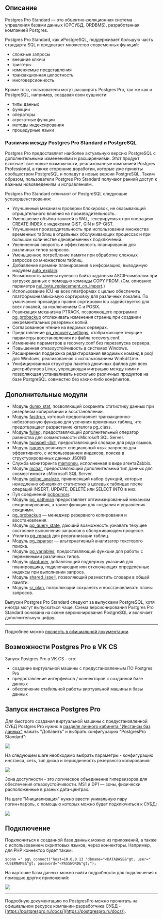 Описание
--------

Postgres Pro Standard — это объектно-реляционная система управления базами данных (ОРСУБД, ORDBMS), разработанная компанией Postgres.

Postgres Pro Standard, как иPostgreSQL, поддерживает большую часть стандарта SQL и предлагает множество современных функций:

*   сложные запросы
*   внешние ключи
*   триггеры
*   изменяемые представления
*   транзакционная целостность
*   многоверсионность

Кроме того, пользователи могут расширять Postgres Pro, так же как и PostgreSQL, например, создавая свои сущности:

*   типы данных
*   функции
*   операторы
*   агрегатные функции
*   методы индексирования
*   процедурные языки

### Различия между Postgres Pro Standard и PostgreSQL

Postgres Pro предоставляет наиболее актуальную версию PostgreSQL c дополнительными изменениями и расширениями. Этот продукт включает все новые возможности, реализованные компанией Postgres Professional, а также сторонние доработки, которые уже приняты сообществом PostgreSQL и попадут в новые версии PostgreSQL. Таким образом, пользователи Postgres Pro Standard получают ранний доступ к важным нововведениям и исправлениям.

Postgres Pro Standard отличают от PostgreSQL следующие усовершенствования:

*   Улучшенный механизм проверки блокировок, не оказывающий отрицательного влияния на производительность.
*   Уменьшение объёма записей в WAL, генерируемых при операциях CREATE INDEX с индексами GiST, GIN и SP-GiST.
*   Улучшенная производительность при использовании множества временных таблиц в отдельных обслуживающих процессах и при большом количестве одновременных подключений.
*   Увеличенная скорость и эффективность планирования для различных типов запросов.
*   Уменьшенное потребление памяти при обработке сложных запросов со множеством таблиц.
*   Добавление времени планирования в информацию, выводимую модулем [auto\_explain](https://postgrespro.ru/docs/postgrespro/11/auto-explain "F.4. auto_explain").
*   Возможность замены нулевого байта заданным ASCII-символом при загрузке данных с помощью команды COPY FROM. (См. описание параметра [nul\_byte\_replacement\_on\_import](https://postgrespro.ru/docs/postgrespro/11/runtime-config-compatible#GUC-NUL-BYTE-REPLACEMENT-ON-IMPORT).)
*   Использование ICU на всех платформах с целью обеспечить платформонезависимую сортировку для различных локалей. По умолчанию провайдер правил сортировки icu задействуется для всех локалей, за исключением C и POSIX.
*   Реализация механизма PTRACK, позволяющего программе [pg\_probackup](https://postgrespro.ru/docs/postgrespro/11/app-pgprobackup "pg_probackup") отслеживать изменения страниц при создании инкрементальных резервных копий.
*   Согласованное чтение на ведомых серверах.
*   Представление [pg\_recovery\_settings](https://postgrespro.ru/docs/postgrespro/11/view-pg-recovery-settings "51.79. pg_recovery_settings"), отображающее текущие параметры восстановления из файла recovery.conf.
*   Изменение параметров в recovery.conf без перезапуска сервера.
*   Повышенная отказоустойчивость в системах Windows.
*   Расширенная поддержка редактирования вводимых команд в psql для Windows, реализованная с использованием WinEditLine.
*   Унифицированная структура пакетов двоичных файлов для всех дистрибутивов Linux, упрощающая миграцию между ними и позволяющая устанавливать несколько различных продуктов на базе PostgreSQL совместно без каких-либо конфликтов.

Дополнительные модули
---------------------

*   Модуль [dump\_stat](https://postgrespro.ru/docs/postgrespro/11/dump-stat "F.13. dump_stat"), позволяющий сохранять статистику данных при резервном копировании и восстановлении.
*   Модуль [fasttrun](https://postgrespro.ru/docs/postgrespro/11/fasttrun "F.15. fasttrun"), который предоставляет транзакционно-небезопасную функцию для усечения временных таблиц, что предотвращает разрастание каталога pg\_class.
*   Модуль [fulleq](https://postgrespro.ru/docs/postgrespro/11/fulleq "F.17. fulleq"), предоставляющий дополнительный оператор равенства для совместимости сMicrosoft SQL Server.
*   Модуль [hunspell-dict](https://postgrespro.ru/docs/postgrespro/11/hunspell-dict "F.20. Модули словарей Hunspell"), предоставляющий словари для ряда языков.
*   Модуль [jsquery](https://postgrespro.ru/docs/postgrespro/11/jsquery "F.24. jsquery") реализует специальный язык запросов для эффективного, с использованием индексов, поиска в структурированных данных JSONB
*   Служба мониторинга [mamonsu](https://postgrespro.ru/docs/postgrespro/11/mamonsu "mamonsu"), исполненная в виде агентаZabbix.
*   Модуль [mchar](https://postgrespro.ru/docs/postgrespro/11/mchar "F.27. mchar"), предоставляющий дополнительный тип данных для совместимости сMicrosoft SQL Server.
*   Модуль [online\_analyze](https://postgrespro.ru/docs/postgrespro/11/online-analyze "F.28. online_analyze"), привносящий набор функций, которые немедленно обновляют статистику в целевых таблицах после операций INSERT, UPDATE, DELETE или SELECT INTO в них.
*   Пул соединений [pgbouncer](https://postgrespro.ru/docs/postgrespro/11/pgbouncer "pgbouncer").
*   Модуль [pg\_pathman](https://postgrespro.ru/docs/postgrespro/11/pg-pathman "F.34. pg_pathman") предоставляет оптимизированный механизм секционирования, а также функции для создания и управления секциями.
*   [pg\_probackup](https://postgrespro.ru/docs/postgrespro/11/app-pgprobackup "pg_probackup") — менеджер резервного копирования и восстановления.
*   Модуль [pg\_query\_state](https://postgrespro.ru/docs/postgrespro/11/pg-query-state "F.36. pg_query_state"), дающий возможность узнавать текущее состояние выполнения запросов в обслуживающем процессе.
*   Утилита [pg\_repack](https://postgrespro.ru/docs/postgrespro/11/app-pgrepack "pg_repack") для реорганизации таблиц.
*   Модуль [pg\_tsparser](https://postgrespro.ru/docs/postgrespro/11/pg-tsparser "F.41. pg_tsparser") — альтернативный анализатор текстового поиска.
*   Модуль [pg\_variables](https://postgrespro.ru/docs/postgrespro/11/pg-variables "F.42. pg_variables"), предоставляющий функции для работы с переменными различных типов.
*   Модуль [plantuner](https://postgrespro.ru/docs/postgrespro/11/plantuner "F.44. plantuner"), добавляющий поддержку указаний для планировщика, подключающих или отключающих определённые индексы при выполнении запроса.
*   Модуль [shared\_ispell](https://postgrespro.ru/docs/postgrespro/11/shared-ispell "F.48. shared_ispell"), позволяющий разместить словари в общей памяти.
*   Модуль [sr\_plan](https://postgrespro.ru/docs/postgrespro/11/sr-plan "F.50. sr_plan"), позволяющий сохранять и восстанавливать планы запросов.

Выпуски Postgres Pro Standard следуют за выпусками PostgreSQL, хотя иногда могут выпускаться чаще. Схема версионирования Postgres Pro Standard основана на схеме версионирования PostgreSQL и включает дополнительную цифру.

* * *

Подробнее можно [прочесть в официальной документации](https://postgrespro.ru/docs/postgrespro/11/index).

Возможности Postgres Pro в VK CS
------------------------------

Запуск Postgres Pro в VK CS - это:

*   создание виртуальной машины с предустановленным ПО Postgres Pro
*   предоставление интерфейсов / коннекторов к созданной базе данных
*   обеспечение стабильной работы виртуальной машины и базы данных

Запуск инстанса Postgres Pro
----------------------------

Для быстрого создания виртуальной машины с предустановленной СУБД Postgres Pro нужно в [разделе личного кабинета "Инстансы баз данных"](https://mcs.mail.ru/app/services/databases/add/) нажать "Добавить" и выбрать конфигурацию "PostgresPro Standard":

![](./assets/1603324422694-1603324422694.png)

На следующем шаге необходимо выбрать параметры - конфигурацию инстанса, сеть, тип диска и периодичность резервного копирования:

![](./assets/1603324378715-1603324378714.png)

Зона доступности - это логическое объединение гипервизоров для обеспечения отказоустойчивости. MS1 и DP1 — зоны, физически расположенные в разных дата-центрах.

На шаге "Инициализация" нужно ввести уникальную пару логин+пароль, с помощью которых можно будет подключиться к СУБД:

![](./assets/1603324519929-1603324519929.png)

Подключение
-----------

Подключиться к созданной базе данных можно из приложений, а также с использованием скриптовых языков, через коннекторы. Например, для PHP коннектор будет таким:

```
$conn =" pg\_connect("host=10.0.0.13 "dbname="<DATABASE&"gt; user="<USERNAME&"gt; password="<PASSWORD&"gt;");
```

На карточке базы данных можно найти подробности для подключения с помощью других приложений:

![](./assets/1594621941582-1594621941582.png)

* * *

Подробную документацию по PostgresPro можно прочитать на официальном ресурсе компании-разработчика СУБД - [https://postgrespro.ru/docs/](https://postgrespro.ru/docs/).